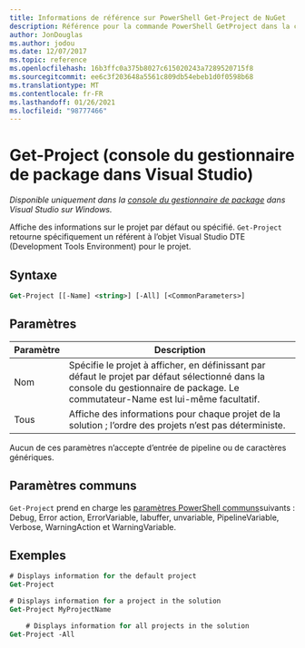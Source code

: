 ```yaml
---
title: Informations de référence sur PowerShell Get-Project de NuGet
description: Référence pour la commande PowerShell GetProject dans la console du gestionnaire de package NuGet dans Visual Studio.
author: JonDouglas
ms.author: jodou
ms.date: 12/07/2017
ms.topic: reference
ms.openlocfilehash: 16b3ffc0a375b8027c615020243a7289520715f8
ms.sourcegitcommit: ee6c3f203648a5561c809db54ebeb1d0f0598b68
ms.translationtype: MT
ms.contentlocale: fr-FR
ms.lasthandoff: 01/26/2021
ms.locfileid: "98777466"
---
```

# <a name="get-project-package-manager-console-in-visual-studio"></a>Get-Project (console du gestionnaire de package dans Visual Studio)

*Disponible uniquement dans la [console du gestionnaire de package](../../consume-packages/install-use-packages-powershell.md) dans Visual Studio sur Windows.*

Affiche des informations sur le projet par défaut ou spécifié. `Get-Project` retourne spécifiquement un référent à l’objet Visual Studio DTE (Development Tools Environment) pour le projet.

## <a name="syntax"></a>Syntaxe

```ps
Get-Project [[-Name] <string>] [-All] [<CommonParameters>]
```

## <a name="parameters"></a>Paramètres

| Paramètre | Description |
| --- | --- |
| Nom | Spécifie le projet à afficher, en définissant par défaut le projet par défaut sélectionné dans la console du gestionnaire de package. Le commutateur-Name est lui-même facultatif. |
| Tous | Affiche des informations pour chaque projet de la solution ; l’ordre des projets n’est pas déterministe. |

Aucun de ces paramètres n’accepte d’entrée de pipeline ou de caractères génériques.

## <a name="common-parameters"></a>Paramètres communs

`Get-Project` prend en charge les [paramètres PowerShell communs](/powershell/module/microsoft.powershell.core/about/about_commonparameters)suivants : Debug, Error action, ErrorVariable, labuffer, unvariable, PipelineVariable, Verbose, WarningAction et WarningVariable.

## <a name="examples"></a>Exemples

```ps
# Displays information for the default project
Get-Project

# Displays information for a project in the solution
Get-Project MyProjectName

    # Displays information for all projects in the solution
Get-Project -All
```